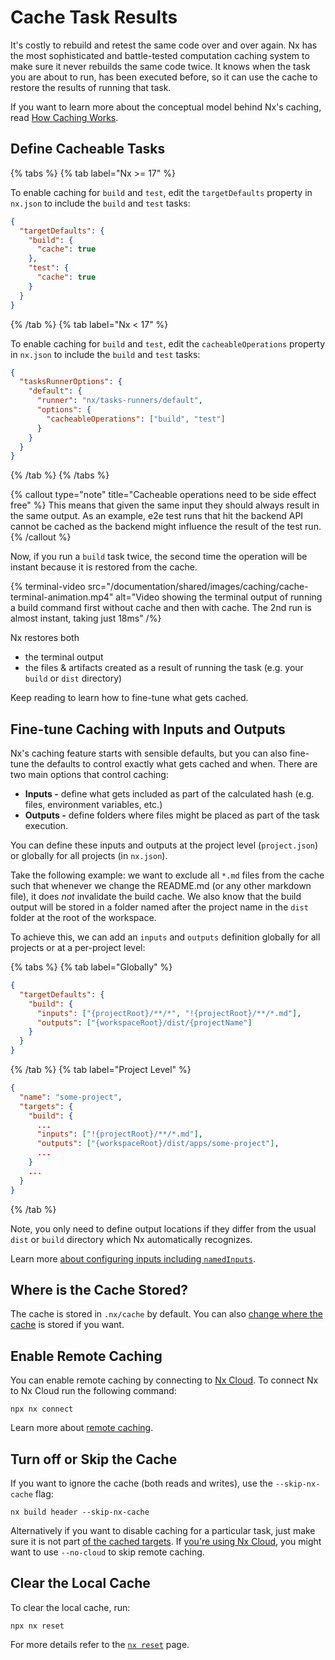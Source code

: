 # Cache Task Results

It's costly to rebuild and retest the same code over and over again. Nx has the most sophisticated and battle-tested computation caching system to make sure it never rebuilds the same code twice. It knows when the task you are about to run, has been executed before, so it can use the cache to restore the results of running that task.

If you want to learn more about the conceptual model behind Nx's caching, read [How Caching Works](/concepts/how-caching-works).

## Define Cacheable Tasks

{% tabs %}
{% tab label="Nx >= 17" %}

To enable caching for `build` and `test`, edit the `targetDefaults` property in `nx.json` to include the `build` and `test` tasks:

```json {% fileName="nx.json" %}
{
  "targetDefaults": {
    "build": {
      "cache": true
    },
    "test": {
      "cache": true
    }
  }
}
```

{% /tab %}
{% tab label="Nx < 17" %}

To enable caching for `build` and `test`, edit the `cacheableOperations` property in `nx.json` to include the `build` and `test` tasks:

```json {% fileName="nx.json" %}
{
  "tasksRunnerOptions": {
    "default": {
      "runner": "nx/tasks-runners/default",
      "options": {
        "cacheableOperations": ["build", "test"]
      }
    }
  }
}
```

{% /tab %}
{% /tabs %}

{% callout type="note" title="Cacheable operations need to be side effect free" %}
This means that given the same input they should always result in
the same output. As an example, e2e test runs that hit the backend API cannot be cached as the backend might influence
the result of the test run.
{% /callout %}

Now, if you run a `build` task twice, the second time the operation will be instant because it is restored from the cache.

{% terminal-video src="/documentation/shared/images/caching/cache-terminal-animation.mp4" alt="Video showing the terminal output of running a build command first without cache and then with cache. The 2nd run is almost instant, taking just 18ms" /%}

Nx restores both

- the terminal output
- the files & artifacts created as a result of running the task (e.g. your `build` or `dist` directory)

Keep reading to learn how to fine-tune what gets cached.

## Fine-tune Caching with Inputs and Outputs

Nx's caching feature starts with sensible defaults, but you can also fine-tune the defaults to control exactly what gets cached and when. There are two main options that control caching:

- **Inputs -** define what gets included as part of the calculated hash (e.g. files, environment variables, etc.)
- **Outputs -** define folders where files might be placed as part of the task execution.

You can define these inputs and outputs at the project level (`project.json`) or globally for all projects (in `nx.json`).

Take the following example: we want to exclude all `*.md` files from the cache such that whenever we change the README.md (or any other markdown file), it does _not_ invalidate the build cache. We also know that the build output will be stored in a folder named after the project name in the `dist` folder at the root of the workspace.

To achieve this, we can add an `inputs` and `outputs` definition globally for all projects or at a per-project level:

{% tabs %}
{% tab label="Globally" %}

```json {% fileName="nx.json" %}
{
  "targetDefaults": {
    "build": {
      "inputs": ["{projectRoot}/**/*", "!{projectRoot}/**/*.md"],
      "outputs": ["{workspaceRoot}/dist/{projectName"]
    }
  }
}
```

{% /tab %}
{% tab label="Project Level" %}

```json {% fileName="packages/some-project/project.json"  %}
{
  "name": "some-project",
  "targets": {
    "build": {
      ...
      "inputs": ["!{projectRoot}/**/*.md"],
      "outputs": ["{workspaceRoot}/dist/apps/some-project"],
      ...
    }
    ...
  }
}
```

{% /tab %}

Note, you only need to define output locations if they differ from the usual `dist` or `build` directory which Nx automatically recognizes.

Learn more [about configuring inputs including `namedInputs`](/recipes/running-tasks/customizing-inputs).

## Where is the Cache Stored?

The cache is stored in `.nx/cache` by default. You can also [change where the cache](/recipes/tips-n-tricks/change-cache-location) is stored if you want.

## Enable Remote Caching

You can enable remote caching by connecting to [Nx Cloud](/nx-cloud). To connect Nx to Nx Cloud run the following command:

```shell
npx nx connect
```

Learn more about [remote caching](/core-features/remote-cache).

## Turn off or Skip the Cache

If you want to ignore the cache (both reads and writes), use the `--skip-nx-cache` flag:

```shell
nx build header --skip-nx-cache
```

Alternatively if you want to disable caching for a particular task, just make sure it is not part [of the cached targets](/core-features/cache-task-results#define-cacheable-tasks). If [you're using Nx Cloud](/core-features/remote-cache#skipping-cloud-cache), you might want to use `--no-cloud` to skip remote caching.

## Clear the Local Cache

To clear the local cache, run:

```shell
npx nx reset
```

For more details refer to the [`nx reset`](/nx-api/nx/documents/reset) page.
